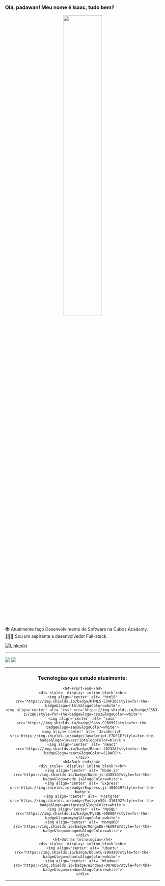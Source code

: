 
<h3>Olá, padawan! Meu nome é Isaac, tudo bem?</h3>

<div align='center'>
<img src="https://c.tenor.com/7rMJZKO5CYYAAAAC/baby-yoda-hi.gif" width="50%" margin-bottom ='20px'/>
</div>

</br>

<div align='left'> 
    <p>
    📚 Atualmente faço Desenvolvimento de Software na Cubos Academy.<br/>
    👨🏽‍🎓 Sou um aspirante a desenvolvedor Full-stack.
    </p>
</div>

[![Linkedin](https://img.shields.io/badge/LinkedIn-0077B5?style=for-the-badge&logo=linkedin&logoColor=white)](https://www.linkedin.com/in/isaac-jbs/)

<hr>

<img align='+' src="https://github-readme-stats.vercel.app/api?username=IsaacJBS&show_icons=true&title_color=783c00&text_color=af552e&icon_color=783c00&bg_color=f8efd4&cache_seconds=2300">

<img src="https://img.shields.io/static/v1?label=Overview&message=Isaac Jordão&color=f8efd4&style=for-the-badge&logo=GitHub">

<hr>

<div align = 'center'> 
    <h3> Tecnologias que estudo atualmente: </h3>

    <h4>Front-end</h4>
    <div style= 'display: inline_block'><br>
    <img align='center' alt= 'html5' src='https://img.shields.io/badge/HTML5-E34F26?style=for-the-badge&logo=html5&logoColor=white'>
    <img align='center' alt= 'css' src='https://img.shields.io/badge/CSS3-1572B6?style=for-the-badge&logo=css3&logoColor=white'>
    <img align='center' alt= 'sass' src='https://img.shields.io/badge/Sass-CC6699?style=for-the-badge&logo=sass&logoColor=white'>
    <img align='center' alt= 'JavaScript' src='https://img.shields.io/badge/JavaScript-F7DF1E?style=for-the-badge&logo=javascript&logoColor=black'>
    <img align='center' alt= 'React' src='https://img.shields.io/badge/React-20232A?style=for-the-badge&logo=react&logoColor=61DAFB'>
    </div>
    <h4>Back-end</h4> 
    <div style= 'display: inline_block'><br>
    <img align='center' alt= 'Node.js' src='https://img.shields.io/badge/Node.js-43853D?style=for-the-badge&logo=node.js&logoColor=white'>
    <img align='center' alt= 'Express' src='https://img.shields.io/badge/Express.js-404D59?style=for-the-badge'>
    <img align='center' alt= 'Postgres' src='https://img.shields.io/badge/PostgreSQL-316192?style=for-the-badge&logo=postgresql&logoColor=white'>
    <img align='center' alt= 'MySQL' src='https://img.shields.io/badge/MySQL-00000F?style=for-the-badge&logo=mysql&logoColor=white'>
    <img align='center' alt= 'MongoDB' src='https://img.shields.io/badge/MongoDB-4EA94B?style=for-the-badge&logo=mongodb&logoColor=white'>
    </div>
    <h4>Outras tecnologias</h4>
    <div style= 'display: inline_block'><br>
    <img align='center' alt= 'Ubuntu' src='https://img.shields.io/badge/Ubuntu-E95420?style=for-the-badge&logo=ubuntu&logoColor=white'> 
    <img align='center' alt= 'Windows' src='https://img.shields.io/badge/Windows-0078D6?style=for-the-badge&logo=windows&logoColor=white'>
    </div>
</div>
<hr>

